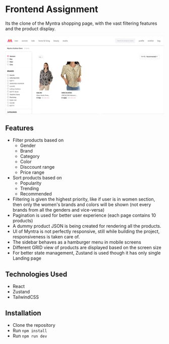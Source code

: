 # Frontend Assignment
Its the clone of the Myntra shopping page, with the vast filtering features and the product display.

<div>
  <img src="./src/assets/Banner.jpg" alt="Project Banner">
</div>

## Features
- Filter products based on 
    - Gender
    - Brand
    - Category
    - Color
    - Disccount range
    - Price range
- Sort products based on
    - Popularity
    - Trending
    - Recommended
- Filtering is given the highest priority, like if user is in women section, then only the women's brands and colors will be shown (not every brands from all the genders and vice-versa)
- Pagination is used for better user experience (each page contains 10 products)
- A dummy product JSON is being created for rendering all the products.
- UI of Myntra is not perfectly responsive, still while building the project,
  responsiveness is taken care of.
- The sidebar behaves as a hamburger menu in mobile screens
- Different GRID view of products are displayed based on the screen size
- For better state management, Zustand is used though it has only single Landing page

## Technologies Used
- React
- Zustand
- TailwindCSS

## Installation
- Clone the repository
- Run `npm install`
- Run `npm run dev`